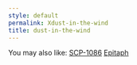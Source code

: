 ```yaml
---
style: default
permalink: Xdust-in-the-wind
title: dust-in-the-wind
---
```

You may also like:
[SCP-1086](http://scp-wiki.net/scp-1086)
[Epitaph](http://scp-wiki.net/epitaph)